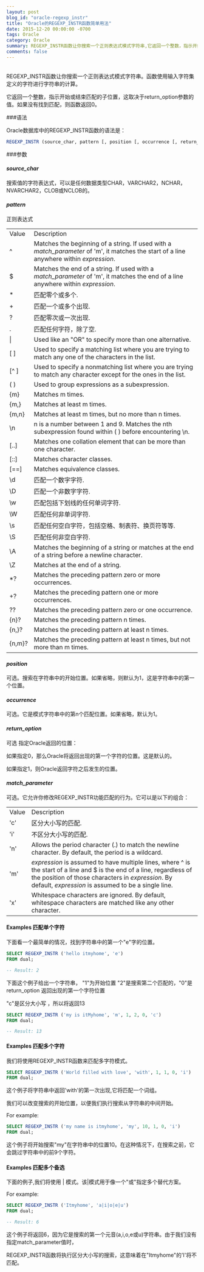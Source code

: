 ```yaml
---
layout: post
blog_id: "oracle-regexp_instr"
title: "Oracle的REGEXP_INSTR函数简单用法"
date: 2015-12-20 00:00:00 -0700
tags: Oracle
category: Oracle
summary: REGEXP_INSTR函数让你搜索一个正则表达式模式字符串,它返回一个整数，指示开始或结束匹配的子位置。
comments: false
---
```

</br>
REGEXP_INSTR函数让你搜索一个正则表达式模式字符串。函数使用输入字符集定义的字符进行字符串的计算。

它返回一个整数，指示开始或结束匹配的子位置，这取决于return_option参数的值。如果没有找到匹配，则函数返回0。

###语法

Oracle数据库中的REGEXP_INSTR函数的语法是：

```sql
REGEXP_INSTR (source_char, pattern [, position [, occurrence [, return_option [, match_parameter ] ] ]  ] )
```

###参数

#### *source_char*

搜索值的字符表达式，可以是任何数据类型CHAR，VARCHAR2，NCHAR，NVARCHAR2，CLOB或NCLOB的。

#### *pattern*

正则表达式

<table class="table table-bordered table-striped table-condensed"> 
    <tr> 
     <td>Value</td> 
     <td>Description</td> 
    </tr> 
    <tr> 
     <td>^</td> 
     <td>Matches the beginning of a string. If used with a <em>match_parameter</em> of 'm', it matches the start of a line anywhere within <em>expression</em>.</td> 
    </tr> 
    <tr> 
     <td>$</td> 
     <td>Matches the end of a string. If used with a <em>match_parameter</em> of 'm', it matches the end of a line anywhere within <em>expression</em>.</td> 
    </tr> 
    <tr> 
     <td>*</td> 
     <td>匹配零个或多个.</td> 
    </tr> 
    <tr> 
     <td>+</td> 
     <td>匹配一个或多个出现.</td> 
    </tr> 
    <tr> 
     <td>?</td> 
     <td>匹配零次或一次出现.</td> 
    </tr> 
    <tr> 
     <td>.</td> 
     <td>匹配任何字符，除了空.</td> 
    </tr> 
    <tr> 
     <td>|</td> 
     <td>Used like an &quot;OR&quot; to specify more than one alternative.</td> 
    </tr> 
    <tr> 
     <td>[ ]</td> 
     <td>Used to specify a matching list where you are trying to match any one of the characters in the list.</td> 
    </tr> 
    <tr> 
     <td>[^ ]</td> 
     <td>Used to specify a nonmatching list where you are trying to match any character except for the ones in the list.</td> 
    </tr> 
    <tr> 
     <td>( )</td> 
     <td>Used to group expressions as a subexpression.</td> 
    </tr> 
    <tr> 
     <td>{m}</td> 
     <td>Matches m times.</td> 
    </tr> 
    <tr> 
     <td>{m,}</td> 
     <td>Matches at least m times.</td> 
    </tr> 
    <tr> 
     <td>{m,n}</td> 
     <td>Matches at least m times, but no more than n times.</td> 
    </tr> 
    <tr> 
     <td>\n</td> 
     <td>n is a number between 1 and 9. Matches the nth subexpression found within ( ) before encountering \n.</td> 
    </tr> 
    <tr> 
     <td>[..]</td> 
     <td>Matches one collation element that can be more than one character.</td> 
    </tr> 
    <tr> 
     <td>[::]</td> 
     <td>Matches character classes.</td> 
    </tr> 
    <tr> 
     <td>[==]</td> 
     <td>Matches equivalence classes.</td> 
    </tr> 
    <tr> 
     <td>\d</td> 
     <td>匹配一个数字字符.</td> 
    </tr> 
    <tr> 
     <td>\D</td> 
     <td>匹配一个非数字字符.</td> 
    </tr> 
    <tr> 
     <td>\w</td> 
     <td>匹配包括下划线的任何单词字符.</td> 
    </tr> 
    <tr> 
     <td>\W</td> 
     <td>匹配任何非单词字符.</td> 
    </tr> 
    <tr> 
     <td>\s</td> 
     <td>匹配任何空白字符，包括空格、制表符、换页符等等.</td> 
    </tr> 
    <tr> 
     <td>\S</td> 
     <td>匹配任何非空白字符.</td> 
    </tr> 
    <tr> 
     <td>\A</td> 
     <td>Matches the beginning of a string or matches at the end of a string before a newline character.</td> 
    </tr> 
    <tr> 
     <td>\Z</td> 
     <td>Matches at the end of a string.</td> 
    </tr> 
    <tr> 
     <td>*?</td> 
     <td>Matches the preceding pattern zero or more occurrences.</td> 
    </tr> 
    <tr> 
     <td>+?</td> 
     <td>Matches the preceding pattern one or more occurrences.</td> 
    </tr> 
    <tr> 
     <td>??</td> 
     <td>Matches the preceding pattern zero or one occurrence.</td> 
    </tr> 
    <tr> 
     <td>{n}?</td> 
     <td>Matches the preceding pattern n times.</td> 
    </tr> 
    <tr> 
     <td>{n,}?</td> 
     <td>Matches the preceding pattern at least n times.</td> 
    </tr> 
    <tr> 
     <td>{n,m}?</td> 
     <td>Matches the preceding pattern at least n times, but not more than m times.</td> 
    </tr> 
</table>


#### *position*

可选。搜索在字符串中的开始位置。如果省略，则默认为1，这是字符串中的第一个位置。

#### *occurrence*

可选。它是模式字符串中的第n个匹配位置。如果省略，默认为1。

#### *return_option*

可选  指定Oracle返回的位置：

如果指定0，那么Oracle将返回出现的第一个字符的位置。这是默认的。

如果指定1，则Oracle返回字符之后发生的位置。

#### *match_parameter*

可选。它允许你修改REGEXP_INSTR功能匹配的行为。它可以是以下的组合：

<table class="table table-bordered table-striped table-condensed">
    <tr>
      <td>Value</td>
      <td>Description</td>
    </tr>
    <tr>
      <td>'c'</td>
      <td>区分大小写的匹配.</td>
    </tr>
    <tr>
      <td>'i'</td>
      <td>不区分大小写的匹配.</td>
    </tr>
    <tr>
      <td>'n'</td>
      <td>Allows the period character (.) to match the newline character. By default, the period is a wildcard.</td>
    </tr>
    <tr>
      <td>'m'</td>
      <td><em>expression</em> is assumed to have multiple lines, where ^ is the start of a line and $ is the end of a line, regardless of the position of those characters in <em>expression</em>. By default, <em>expression</em> is assumed to be a single line.</td>
    </tr>
    <tr>
      <td>'x'</td>
      <td>Whitespace characters are ignored. By default, whitespace characters are matched like any other character.</td>
    </tr>
</table>


#### Examples 匹配单个字符

下面看一个最简单的情况，找到字符串中的第一个"e"字的位置。

```sql
SELECT REGEXP_INSTR ('hello itmyhome', 'e')
FROM dual; 

-- Result: 2
```

下面这个例子给出一个字符串， "1"为开始位置 "2"是搜索第二个匹配的，"0"是return_option 返回出现的第一个字符位置

"c"是区分大小写 ，所以将返回13

```sql
SELECT REGEXP_INSTR ('my is itMyhome', 'm', 1, 2, 0, 'c')
FROM dual; 

-- Result: 13
```

#### Examples 匹配多个字符

我们将使用REGEXP_INSTR函数来匹配多字符模式。

```sql
SELECT REGEXP_INSTR ('World filled with love', 'with', 1, 1, 0, 'i')
FROM dual;
```

这个例子将字符串中返回'with'的第一次出现,它将匹配一个词组。

我们可以改变搜索的开始位置，以便我们执行搜索从字符串的中间开始。

For example:

```sql
SELECT REGEXP_INSTR ('my name is itmyhome', 'my', 10, 1, 0, 'i')
FROM dual;
```

这个例子将开始搜索"my"在字符串中的位置10。在这种情况下，在搜索之前，它会跳过字符串中的前9个字符。

#### Examples 匹配多个备选

下面的例子,我们将使用 | 模式。该|模式用于像一个"或"指定多个替代方案。

For example:

```sql
SELECT REGEXP_INSTR ('Itmyhome', 'a|i|o|e|u')
FROM dual;

-- Result: 6
```

这个例子将返回6，因为它是搜索的第一个元音(a,i,o,e或u)字符串。由于我们没有指定match_parameter值时，

REGEXP_INSTR函数将执行区分大小写的搜索，这意味着在"Itmyhome"的'I'将不匹配。

</br>